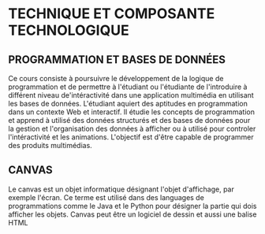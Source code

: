 # TECHNIQUE ET COMPOSANTE TECHNOLOGIQUE 
## PROGRAMMATION ET BASES DE DONNÉES  
Ce cours consiste à poursuivre le développement de la logique de programmation et de permettre à l'étudiant ou l'étudiante de l'introduire à différent niveau de'intéractivité dans une application multimédia en utilisant les bases de données. L'étudiant aquiert des aptitudes en programmation dans un contexte Web et interactif. Il étudie les concepts de programmation et apprend à utilisé des données structurés et des bases de données pour la gestion et l'organisation des données à afficher ou à utilisé pour controler l'intéractivité et les animations. L'objectif est d'être capable de programmer des produits multimédias. 
## CANVAS
Le canvas est un objet informatique désignant l'objet d'affichage, par exemple l'écran. Ce terme est utilisé dans des languages de programmations comme le Java et le Python pour désigner la partie qui dois afficher les objets. Canvas peut être un logiciel de dessin et aussi une balise HTML 
